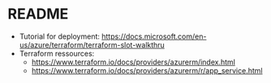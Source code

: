 # README

- Tutorial for deployment: https://docs.microsoft.com/en-us/azure/terraform/terraform-slot-walkthru
- Terraform ressources: 
  - https://www.terraform.io/docs/providers/azurerm/index.html
  - https://www.terraform.io/docs/providers/azurerm/r/app_service.html